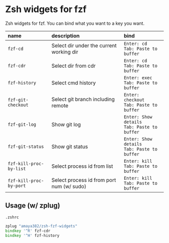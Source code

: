 # Zsh widgets for fzf
Zsh widgets for fzf. You can bind what you want to a key you want.

|name|description|bind|
|:--|:--|:--|
|`fzf-cd`|Select dir under the current working dir|`Enter: cd`<br>`Tab: Paste to buffer`|
|`fzf-cdr`|Select dir from cdr|`Enter: cd`<br>`Tab: Paste to buffer`|
|`fzf-history`|Select cmd history|`Enter: exec`<br>`Tab: Paste to buffer`|
|`fzf-git-checkout`|Select git branch including remote|`Enter: checkout`<br>`Tab: Paste to buffer`|
|`fzf-git-log`|Show git log|`Enter: Show details`<br>`Tab: Paste to buffer`|
|`fzf-git-status`|Show git status|`Enter: Show details`<br>`Tab: Paste to buffer`|
|`fzf-kill-proc-by-list`|Select process id from list|`Enter: kill`<br>`Tab: Paste to buffer`|
|`fzf-kill-proc-by-port`|Select process id from port num (w/ sudo)|`Enter: kill`<br>`Tab: Paste to buffer`|

## Usage (w/ zplug)
`.zshrc`
```zsh
zplug "amaya382/zsh-fzf-widgets"
bindkey '^R' fzf-cdr
bindkey '^H' fzf-history
```

